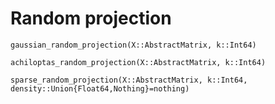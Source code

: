 # Random projection

```@docs
gaussian_random_projection(X::AbstractMatrix, k::Int64)
```

```@docs
achiloptas_random_projection(X::AbstractMatrix, k::Int64)
```

```@docs
sparse_random_projection(X::AbstractMatrix, k::Int64, density::Union{Float64,Nothing}=nothing)
```
